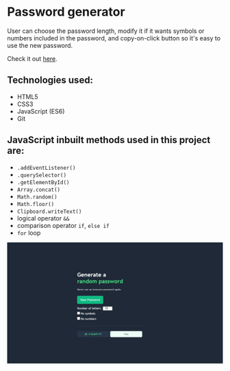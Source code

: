 # Password generator

User can choose the password length, modify it if it wants symbols or numbers included in the password, and copy-on-click button so it's easy to use the new password.

Check it out [here](https://drasko-password-generator.firebaseapp.com/).

## Technologies used:
- HTML5
- CSS3
- JavaScript (ES6)
- Git

## JavaScript inbuilt methods used in this project are:
- `.addEventListener()`
- `.querySelector()`
- `.getElementById()`
- `Array.concat()`
- `Math.random()`
- `Math.floor()`
- `Clipboard.writeText()`
- logical operator `&&`
- comparison operator `if`, `else if`
- `for` loop


<p align="center">
<img src=./images/generator_img.png>
</p>
